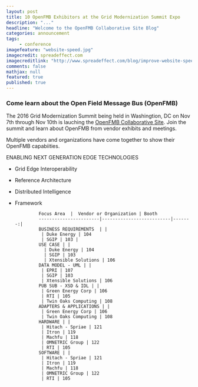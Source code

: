 ```yaml
---
layout: post
title: 10 OpenFMB Exhibitors at the Grid Modernization Summit Expo
description: "..."
headline: "Welcome to the OpenFMB Collaborative Site Blog"
categories: announcement
tags: 
     - conference
imagefeature: "website-speed.jpg"
imagecredit: spreadeffect.com
imagecreditlink: "http://www.spreadeffect.com/blog/improve-website-speed/"
comments: false
mathjax: null
featured: true
published: true
---
```


### Come learn about the Open Field Message Bus (OpenFMB)

The 2016 Grid Modernization Summit being held in Washingtion, DC on Nov 7th through Nov 10th is lauching the [OpenFMB Collaborative Site](https://openfmb.github.io).  Join the summit and learn about OpenFMB from vendor exhibits and meetings.   

Multiple vendors and organizations have come together to show their OpenFMB capabiities.

ENABLING NEXT GENERATION EDGE TECHNOLOGIES

+ Grid Edge Interoperability

+ Reference Architecture

+ Distributed Intelligence

+ Framework


               Focus Area  |  Vendor or Organization | Booth
               -----------------------|--------------------------|-------:|
               BUSINESS REQUIREMENTS  | | 
                | Duke Energy | 104 
                | SGIP | 103 |
               USE CASE | |
                 | Duke Energy | 104
                 | SGIP | 103
                 | Xtensible Solutions | 106
               DATA MODEL - UML | | 
                | EPRI | 107
                | SGIP | 103
                | Xtensible Solutions | 106
               PUB SUB - XSD & IDL | | 
                | Green Energy Corp | 106
                | RTI | 105
                | Twin Oaks Computing | 108
               ADAPTERS & APPLICATIONS | | 
                | Green Energy Corp | 106
                | Twin Oaks Computing | 108
               HARDWARE | |
                | Hitach - Spriae | 121
                | Itron | 119
                | Machfu | 118
                | OMNETRIC Group | 122
                | RTI | 105
               SOFTWARE | | 
                | Hitach - Spriae | 121
                | Itron | 119
                | Machfu | 118
                | OMNETRIC Group | 122
                | RTI | 105
 
